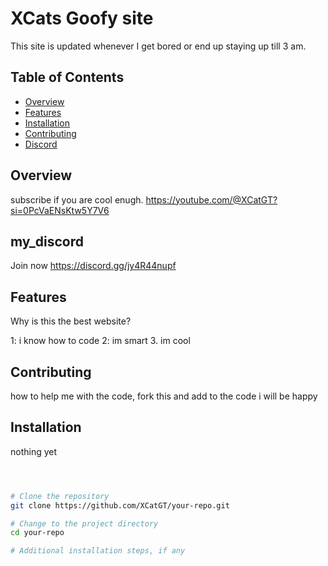 # XCats Goofy site

This site is updated whenever I get bored or end up staying up till 3 am.

## Table of Contents
- [Overview](#overview)
- [Features](#features)
- [Installation](#installation)
- [Contributing](#Contributing)
- [Discord](#my_discord)

## Overview

subscribe if you are cool enugh. https://youtube.com/@XCatGT?si=0PcVaENsKtw5Y7V6

## my_discord

Join now https://discord.gg/jy4R44nupf


## Features

Why is this the best website?

1: i know how to code
2: im smart
3. im cool

## Contributing

how to help me with the code, fork this and add to the code i will be happy

## Installation

nothing yet

```bash



# Clone the repository
git clone https://github.com/XCatGT/your-repo.git

# Change to the project directory
cd your-repo

# Additional installation steps, if any
